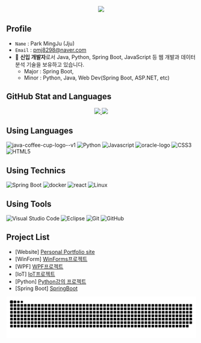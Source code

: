<p align='center'>
  <a href="https://github.com/pmj8298">
    <img src="https://capsule-render.vercel.app/api?type=venom&height=300&color=gradient&text=Jju's%20Reposiroty&fontColor=777&animation=twinkling&fontAlignY=49&descAlign=51&descAlignY=82&section=header&desc=Welcome!!"/>
  </a>
</p>

## Profile
- `Name` : Park MingJu (Jju)
- `Email` : pmj8298@naver.com
- 🔭 **신입 개발자**로서 Java, Python, Spring Boot, JavaScript 등 웹 개발과 데이터 분석 기술을 보유하고 있습니다.
  - Major : Spring Boot, 
  - Minor : Python, Java, Web Dev(Spring Boot, ASP.NET, etc)
 
## GitHub Stat and Languages
<!-- username은 본인걸로 -->
<p align='center'>
  <a href="https://github.com/pmj8298">
    <img src="https://github-readme-stats.vercel.app/api?username=pmj8298&theme=tokyonight&show_icons=true"/>
    <img src="https://github-readme-stats.vercel.app/api/top-langs/?username=pmj8298&theme=tokyonight&layout=compact"/>
  </a>
</p>

## Using Languages
<p align='left'>
    <img width="40" height="40" src="https://img.icons8.com/color/40/java-coffee-cup-logo--v1.png" alt="java-coffee-cup-logo--v1"/>
    <img height="40" src="https://img.icons8.com/?size=100&id=l75OEUJkPAk4&format=png&color=000000" title="Python">
    <img height="40" src="https://img.icons8.com/?size=100&id=108784&format=png&color=000000" title="Javascript">
    <img width="40" height="40" src="https://img.icons8.com/nolan/64/oracle-logo.png" alt="oracle-logo" title="Oracle">
<img src="https://img.icons8.com/color/40/css3.png" title="CSS3" />
<img src="https://img.icons8.com/color/40/html-5--v1.png" title="HTML5" />

</p>

## Using Technics
<p align='left'>
  <img height="40" src="https://img.icons8.com/?size=100&id=90519&format=png&color=000000" title="Spring Boot">  
  <img width="40" height="40" src="https://img.icons8.com/fluency/48/docker.png" alt="docker" title="Docker">
  <img width="40" height="40" src="https://img.icons8.com/office/40/react.png" alt="react"/>
  <img src="https://img.icons8.com/color/40/linux.png" title="Linux" />
</p>

## Using Tools
<p align='left'>
  <img height="40" src="https://img.icons8.com/?size=100&id=9OGIyU8hrxW5&format=png&color=000000" title="Visual Studio Code">
  <img src="https://img.icons8.com/ios-filled/50/000000/eclipse.png" title="Eclipse" />
<img src="https://img.icons8.com/color/48/git.png" title="Git" />
<img src="https://img.icons8.com/ios-filled/50/github.png" title="GitHub" />
</p>

<!--
## 기술명세
| 기술분류 | 설명 |
|:---:|:---:|
|VSCode | VisualStudio Code 툴 사용법 습득|
|Python | 빅데이터분석, 머신러닝, OpenCV|
-->

## Project List
- [Website] [Personal Portfolio site](https://hugoMGSung.github.io)
- [WinForm] [WinForms프로젝트](https://github.com/hugoMGSung/works-need-it-csharp/tree/main/miniprojects/ITS_CCTV_App)
- [WPF] [WPF프로젝트](https://github.com/hugoMGSung/works-need-it-cshap/tree/main/studyWpf/portfolio)
- [IoT] [IoT프로젝트](https://github.com/hugoMGSung/works-need-it-IoT/tree/main/energy_management_system)
- [Python] [Python강의 프로젝트](https://github.com/hugoMGSung/iot-python-2025)
- [Spring Boot] [SpringBoot](https://github.com/hugoMGSung/basic-python-2024)

<img src="https://raw.githubusercontent.com/Platane/snk/output/github-contribution-grid-snake.svg" />
